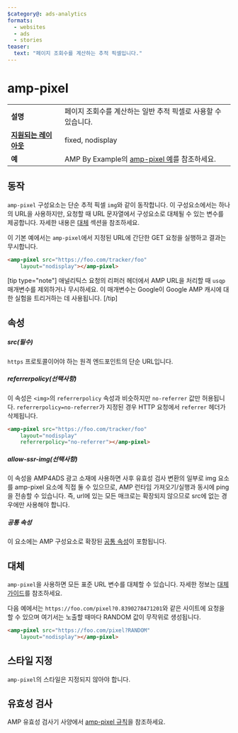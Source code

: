 ```yaml
---
$category@: ads-analytics
formats:
  - websites
  - ads
  - stories
teaser:
  text: "페이지 조회수를 계산하는 추적 픽셀입니다."
---
```



<!--
       Copyright 2016 The AMP HTML Authors. All Rights Reserved.

       Licensed under the Apache License, Version 2.0 (the "License");
     you may not use this file except in compliance with the License.
     You may obtain a copy of the License at

     http://www.apache.org/licenses/LICENSE-2.0

     Unless required by applicable law or agreed to in writing, software
     distributed under the License is distributed on an "AS-IS" BASIS,
     WITHOUT WARRANTIES OR CONDITIONS OF ANY KIND, either express or implied.
     See the License for the specific language governing permissions and
     limitations under the License.
-->
# amp-pixel


<table>
  <tr>
    <td class="col-fourty"><strong>설명</strong></td>
    <td>페이지 조회수를 계산하는 일반 추적 픽셀로 사용할 수 있습니다.</td>
  </tr>
  <tr>
    <td class="col-fourty"><strong><a href="https://www.ampproject.org/docs/guides/responsive/control_layout.html">지원되는 레이아웃</a></strong></td>
    <td>fixed, nodisplay</td>
  </tr>
  <tr>
    <td class="col-fourty"><strong>예</strong></td>
    <td>AMP By Example의 <a href="https://ampbyexample.com/components/amp-pixel/">amp-pixel 예</a>를 참조하세요.</td>
  </tr>
</table>

## 동작

`amp-pixel` 구성요소는 단순 추적 픽셀 `img`와 같이 동작합니다. 이 구성요소에서는 하나의 URL을 사용하지만, 요청할 때 URL 문자열에서 구성요소로 대체될 수 있는 변수를 제공합니다. 자세한 내용은 [대체](#substitutions) 섹션을 참조하세요.

이 기본 예에서는 `amp-pixel`에서 지정된 URL에 간단한 GET 요청을 실행하고 결과는 무시합니다.

```html
<amp-pixel src="https://foo.com/tracker/foo"
    layout="nodisplay"></amp-pixel>
```

  [tip type="note"]
애널리틱스 요청의 리퍼러 헤더에서 AMP URL을 처리할 때 `usqp` 매개변수를 제외하거나 무시하세요. 이 매개변수는 Google이 Google AMP 캐시에 대한 실험을 트리거하는 데 사용됩니다.
[/tip]

## 속성

##### src(필수)

`https` 프로토콜이어야 하는 원격 엔드포인트의 단순 URL입니다.

##### referrerpolicy(선택사항)

이 속성은 `<img>`의 `referrerpolicy` 속성과 비슷하지만 `no-referrer` 값만 허용됩니다. `referrerpolicy=no-referrer`가 지정된 경우 HTTP 요청에서 `referrer` 헤더가 삭제됩니다.

```html
<amp-pixel src="https://foo.com/tracker/foo"
    layout="nodisplay"
    referrerpolicy="no-referrer"></amp-pixel>
```

##### allow-ssr-img(선택사항)

이 속성을 AMP4ADS 광고 소재에 사용하면 사후 유효성 검사 변환의 일부로 img 요소를 amp-pixel 요소에 직접 둘 수 있으므로, AMP 런타임 가져오기/실행과 동시에 ping을 전송할 수 있습니다.
즉, url에 있는 모든 매크로는 확장되지 않으므로 src에 없는 경우에만 사용해야 합니다.

##### 공통 속성

이 요소에는 AMP 구성요소로 확장된 [공통 속성](https://www.ampproject.org/docs/reference/common_attributes)이 포함됩니다.

## 대체

`amp-pixel`을 사용하면 모든 표준 URL 변수를 대체할 수 있습니다.
자세한 정보는 [대체 가이드](../spec/amp-var-substitutions.md)를 참조하세요.

다음 예에서는 `https://foo.com/pixel?0.8390278471201`와 같은 사이트에 요청을 할 수 있으며 여기서는 노출할 때마다 RANDOM 값이 무작위로 생성됩니다.

```html
<amp-pixel src="https://foo.com/pixel?RANDOM"
    layout="nodisplay"></amp-pixel>
```

## 스타일 지정

`amp-pixel`의 스타일은 지정되지 않아야 합니다.

## 유효성 검사

AMP 유효성 검사기 사양에서 [amp-pixel 규칙](https://github.com/ampproject/amphtml/blob/master/validator/validator-main.protoascii)을 참조하세요.

